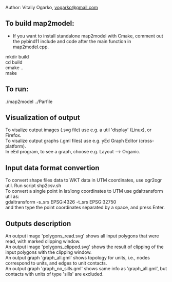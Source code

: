 Author: Vitaliy Ogarko, vogarko@gmail.com

## To build map2model:

- If you want to install standalone map2model with Cmake, comment out the pybind11 include and code after the main function in map2model.cpp.

mkdir build  
cd build  
cmake ..  
make

## To run:

./map2model ../Parfile

## Visualization of output

To visalize output images (.svg file) use e.g. a util 'display' (Linux), or Firefox.  
To visalize output graphs (.gml files) use e.g. yEd Graph Editor (cross-platform).  
In eEd program, to see a graph, choose e.g. Layout --> Organic.

## Input data format convertion

To convert shape files data to WKT data in UTM coordinates, use ogr2ogr util. Run script shp2csv.sh  
To convert a single point in lat/long coordinates to UTM use gdaltransform util as:  
gdaltransform -s_srs EPSG:4326 -t_srs EPSG:32750  
and then type the point coordinates separated by a space, and press Enter.

## Outputs description

An output image 'polygons_read.svg' shows all input polygons that were read, with marked clipping window.  
An output image 'polygons_clipped.svg' shows the result of clipping of the input polygons with the clipping window.  
An output graph 'graph_all.gml' shows topology for units, i.e., nodes correspond to units, and edges to unit contacts.  
An output graph 'graph_no_sills.gml' shows same info as 'graph_all.gml', but contacts with units of type 'sills' are excluded.
